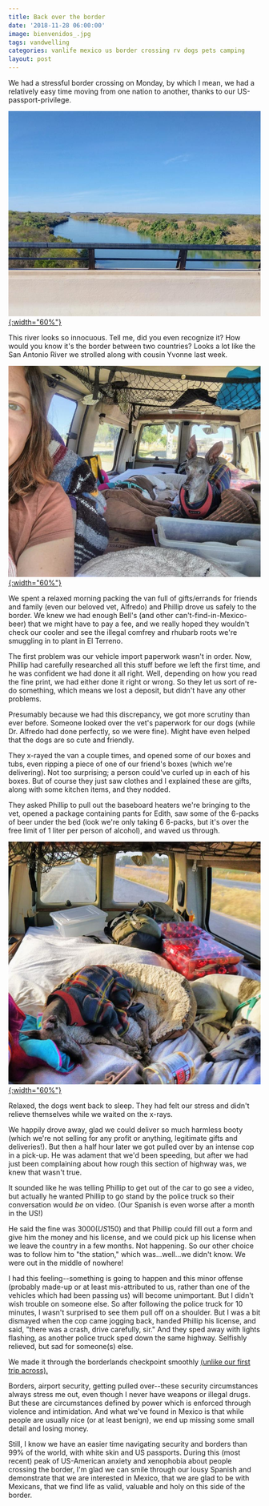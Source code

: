 ```yaml
---
title: Back over the border
date: '2018-11-28 06:00:00'
image: bienvenidos_.jpg
tags: vandwelling
categories: vanlife mexico us border crossing rv dogs pets camping
layout: post
---
```


We had a stressful border crossing on Monday, by which I mean, we had a relatively easy time moving from one nation to another, thanks to our US-passport-privilege.

[![](/images/rio_grande_.jpg){:width="60%"}](/images/rio_grande.jpg)

This river looks so innocuous. Tell me, did you even recognize it? How would you know it's the border between two countries? Looks a lot like the San Antonio River we strolled along with cousin Yvonne last week. 

[![](/images/on_the_road_again_.jpg){:width="60%"}](/images/on_the_road_again.jpg)

We spent a relaxed morning packing the van full of gifts/errands for friends and family (even our beloved vet, Alfredo) and Phillip drove us safely to the border. We knew we had enough Bell's (and other can't-find-in-Mexico-beer) that we might have to pay a fee, and we really hoped they wouldn't check our cooler and see the illegal comfrey and rhubarb roots we're smuggling in to plant in El Terreno. 

The first problem was our vehicle import paperwork wasn't in order. Now, Phillip had carefully researched all this stuff before we left the first time, and he was confident we had done it all right. Well, depending on how you read the fine print, we had either done it right or wrong. So they let us sort of re-do something, which means we lost a deposit, but didn't have any other problems.

Presumably because we had this discrepancy, we got more scrutiny than ever before.  Someone looked over the vet's paperwork for our dogs (while Dr. Alfredo had done perfectly, so we were fine). Might have even helped that the dogs are so cute and friendly.

They x-rayed the van a couple times, and opened some of our boxes and tubs, even ripping a piece of one of our friend's boxes (which we're delivering).  Not too surprising; a person could've curled up in each of his boxes. But of course they just saw clothes and I explained these are gifts, along with some kitchen items, and they nodded.

They asked Phillip to pull out the baseboard heaters we're bringing to the vet, opened a package containing pants for Edith, saw some of the 6-packs of beer under the bed (look we're only taking 6 6-packs, but it's over the free limit of 1 liter per person of alcohol), and waved us through.

[![](/images/back_to_nap_.jpg){:width="60%"}](/images/back_to_nap.jpg)

Relaxed, the dogs went back to sleep. They had felt our stress and didn't relieve themselves while we waited on the x-rays.

We happily drove away, glad we could deliver so much harmless booty (which we're not selling for any profit or anything, legitimate gifts and deliveries!). But then a half hour later we got pulled over by an intense cop in a pick-up. He was adament that we'd been speeding, but after we had just been complaining about how rough this section of highway was, we knew that wasn't true.

It sounded like he was telling Phillip to get out of the car to go see a video, but actually he wanted Phillip to go stand by the police truck so their conversation would *be* on video. (Our Spanish is even worse after a month in the US!)

He said the fine was $3000 (US$150) and that Phillip could fill out a form and give him the money and his license, and we could pick up his license when we leave the country in a few months. Not happening. So our other choice was to follow him to "the station," which was...well...we didn't know. We were out in the middle of nowhere!

I had this feeling--something is going to happen and this minor offense (probably made-up or at least mis-attributed to us, rather than one of the vehicles which had been passing us) will become unimportant. But I didn't wish trouble on someone else. So after following the police truck for 10 minutes, I wasn't surprised to see them pull off on a shoulder. But I was a bit dismayed when the cop came jogging back, handed Phillip his license, and said, "there was a crash, drive carefully, sir." And they sped away with lights flashing, as another police truck sped down the same highway. Selfishly relieved, but sad for someone(s) else.

We made it through the borderlands checkpoint smoothly [(unlike our first trip across).](http://www.annalisagross.com/home/buenos-tardes)

Borders, airport security, getting pulled over--these security circumstances always stress me out, even though I never have weapons or illegal drugs. But these are circumstances defined by power which is enforced through violence and intimidation. And what we've found in Mexico is that while people are usually nice (or at least benign), we end up missing some small detail and losing money.

Still, I know we have an easier time navigating security and borders than 99% of the world, with white skin and US passports. During this (most recent) peak of US-American anxiety and xenophobia about people crossing the border, I'm glad we can smile through our lousy Spanish and demonstrate that we are interested in Mexico, that we are glad to be with Mexicans, that we find life as valid, valuable and holy on this side of the border.